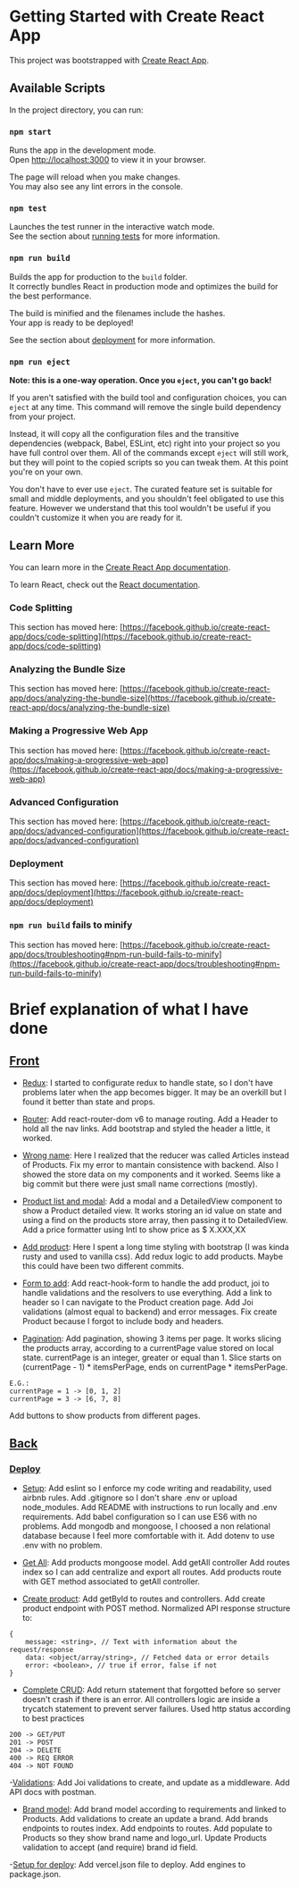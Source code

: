 # Getting Started with Create React App

This project was bootstrapped with [Create React App](https://github.com/facebook/create-react-app).

## Available Scripts

In the project directory, you can run:

### `npm start`

Runs the app in the development mode.\
Open [http://localhost:3000](http://localhost:3000) to view it in your browser.

The page will reload when you make changes.\
You may also see any lint errors in the console.

### `npm test`

Launches the test runner in the interactive watch mode.\
See the section about [running tests](https://facebook.github.io/create-react-app/docs/running-tests) for more information.

### `npm run build`

Builds the app for production to the `build` folder.\
It correctly bundles React in production mode and optimizes the build for the best performance.

The build is minified and the filenames include the hashes.\
Your app is ready to be deployed!

See the section about [deployment](https://facebook.github.io/create-react-app/docs/deployment) for more information.

### `npm run eject`

**Note: this is a one-way operation. Once you `eject`, you can't go back!**

If you aren't satisfied with the build tool and configuration choices, you can `eject` at any time. This command will remove the single build dependency from your project.

Instead, it will copy all the configuration files and the transitive dependencies (webpack, Babel, ESLint, etc) right into your project so you have full control over them. All of the commands except `eject` will still work, but they will point to the copied scripts so you can tweak them. At this point you're on your own.

You don't have to ever use `eject`. The curated feature set is suitable for small and middle deployments, and you shouldn't feel obligated to use this feature. However we understand that this tool wouldn't be useful if you couldn't customize it when you are ready for it.

## Learn More

You can learn more in the [Create React App documentation](https://facebook.github.io/create-react-app/docs/getting-started).

To learn React, check out the [React documentation](https://reactjs.org/).

### Code Splitting

This section has moved here: [https://facebook.github.io/create-react-app/docs/code-splitting](https://facebook.github.io/create-react-app/docs/code-splitting)

### Analyzing the Bundle Size

This section has moved here: [https://facebook.github.io/create-react-app/docs/analyzing-the-bundle-size](https://facebook.github.io/create-react-app/docs/analyzing-the-bundle-size)

### Making a Progressive Web App

This section has moved here: [https://facebook.github.io/create-react-app/docs/making-a-progressive-web-app](https://facebook.github.io/create-react-app/docs/making-a-progressive-web-app)

### Advanced Configuration

This section has moved here: [https://facebook.github.io/create-react-app/docs/advanced-configuration](https://facebook.github.io/create-react-app/docs/advanced-configuration)

### Deployment

This section has moved here: [https://facebook.github.io/create-react-app/docs/deployment](https://facebook.github.io/create-react-app/docs/deployment)

### `npm run build` fails to minify

This section has moved here: [https://facebook.github.io/create-react-app/docs/troubleshooting#npm-run-build-fails-to-minify](https://facebook.github.io/create-react-app/docs/troubleshooting#npm-run-build-fails-to-minify)

# Brief explanation of what I have done
## [Front](https://github.com/martinalbrnz/itc-challenge-front)
- [Redux](https://github.com/martinalbrnz/itc-challenge-front/commit/987814d951ee2bf45031bbd66a7511c5905c1bbc):
I started to configurate redux to handle state, so I don't have problems later when the app becomes bigger.
It may be an overkill but I found it better than state and props.

- [Router](https://github.com/martinalbrnz/itc-challenge-front/commit/a9f24296c2b7145a5bbbf90f08e16eac06ca01eb):
Add react-router-dom v6 to manage routing.
Add a Header to hold all the nav links.
Add bootstrap and styled the header a little, it worked.

- [Wrong name](https://github.com/martinalbrnz/itc-challenge-front/commit/c275e53f5b7a1c1fdf2b616cc2933580b1b3125f):
Here I realized that the reducer was called Articles instead of Products.
Fix my error to mantain consistence with backend.
Also I showed the store data on my components and it worked.
Seems like a big commit but there were just small name corrections (mostly).

- [Product list and modal](https://github.com/martinalbrnz/itc-challenge-front/commit/50b72dbcd0be4801eef16936fe789fe56148e582):
Add a modal and a DetailedView component to show a Product detailed view.
It works storing an id value on state and using a find on the products store array, then passing it to DetailedView.
Add a price formatter using Intl to show price as $ X.XXX,XX

- [Add product](https://github.com/martinalbrnz/itc-challenge-front/commit/6907e2e1a8a94ed146b444547e6f4ef4b3f6bc04):
Here I spent a long time styling with bootstrap (I was kinda rusty and used to vanilla css).
Add redux logic to add products.
Maybe this could have been two different commits.

- [Form to add](https://github.com/martinalbrnz/itc-challenge-front/commit/ad5e935d4401ce8bb0b0a574d35735ca37abb5da):
Add react-hook-form to handle the add product, joi to handle validations and the resolvers to use everything.
Add a link to header so I can navigate to the Product creation page.
Add Joi validations (almost equal to backend) and error messages.
Fix create Product because I forgot to include body and headers.

- [Pagination](https://github.com/martinalbrnz/itc-challenge-front/commit/c817700e413b5753d6581d0fc6a6be7487b91af1):
Add pagination, showing 3 items per page.
It works slicing the products array, according to a currentPage value stored on local state.
currentPage is an integer, greater or equal than 1.
Slice starts on (currentPage - 1) * itemsPerPage, ends on currentPage * itemsPerPage.
```
E.G.:
currentPage = 1 -> [0, 1, 2]
currentPage = 3 -> [6, 7, 8]
```
Add buttons to show products from different pages.
## [Back](https://github.com/martinalbrnz/itc-challenge-back)
### [Deploy](https://itc-challenge-back.vercel.app/)
- [Setup](https://github.com/martinalbrnz/itc-challenge-back/commit/d4da5a0a95c2bf8d0cf78fbfeee77372411d7137):
Add eslint so I enforce my code writing and readability, used airbnb rules.
Add .gitignore so I don't share .env or upload node_modules.
Add README with instructions to run locally and .env requirements.
Add babel configuration so I can use ES6 with no problems.
Add mongodb and mongoose, I choosed a non relational database because I feel more comfortable with it.
Add dotenv to use .env with no problem.

- [Get All](https://github.com/martinalbrnz/itc-challenge-back/commit/24fc692ce2700ed011c7425954ffd0641bf90932):
Add products mongoose model.
Add getAll controller
Add routes index so I can add centralize and export all routes.
Add products route with GET method associated to getAll controller.

- [Create product](https://github.com/martinalbrnz/itc-challenge-back/commit/3b6f24a02db1e389a74651fc1892ee1326738f21):
Add getById to routes and controllers.
Add create product endpoint with POST method.
Normalized API response structure to:
```
{
	message: <string>, // Text with information about the request/response
	data: <object/array/string>, // Fetched data or error details
	error: <boolean>, // true if error, false if not
}
```

- [Complete CRUD](https://github.com/martinalbrnz/itc-challenge-back/commit/98fdd82797a4ed9ba6197ff9cee93c05df14c2ed):
Add return statement that forgotted before so server doesn't crash if there is an error.
All controllers logic are inside a trycatch statement to prevent server failures.
Used http status according to best practices
```
200 -> GET/PUT
201 -> POST
204 -> DELETE
400 -> REQ ERROR
404 -> NOT FOUND
```

 -[Validations](https://github.com/martinalbrnz/itc-challenge-back/commit/b544b609d2302c13533f4fe7553fcb8eeb37da0d):
 Add Joi validations to create, and update as a middleware.
 Add API docs with postman.

 - [Brand model](https://github.com/martinalbrnz/itc-challenge-back/commit/c92daecbf4c721f025c516189f3f1af10f60fbaf):
 Add brand model according to requirements and linked to Products.
 Add validations to create an update a brand.
 Add brands endpoints to routes index.
 Add endpoints to routes.
 Add populate to Products so they show brand name and logo_url.
 Update Products validation to accept (and require) brand id field.

 -[Setup for deploy](https://github.com/martinalbrnz/itc-challenge-back/commit/254de72329082bc3b8e755d415415c8c64684986): 
Add vercel.json file to deploy.
Add engines to package.json.